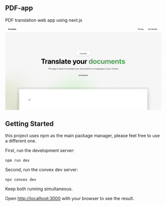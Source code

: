 
## PDF-app

PDF translation web app using next.js

![app image](./public/app.jpg)

## Getting Started

this project uses npm as the main package manager, please feel free to use a different one.

First, run the development server:

`npm run dev`

Second, run the convex dev server:

`npx convex dev`

Keep both running simultaneous. 


Open [http://localhost:3000](http://localhost:3000) with your browser to see the result.
